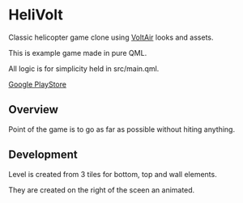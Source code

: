# HeliVolt

Classic helicopter game clone using [VoltAir](https://github.com/google/VoltAir) looks and assets.

This is example game made in pure QML.

All logic is for simplicity held in src/main.qml.

[Google PlayStore](https://play.google.com/store/apps/details?id=io.qaap.helivolt)


## Overview

Point of the game is to go as far as possible without hiting anything.


## Development

Level is created from 3 tiles for bottom, top and wall elements.

They are created on the right of the sceen an animated.
